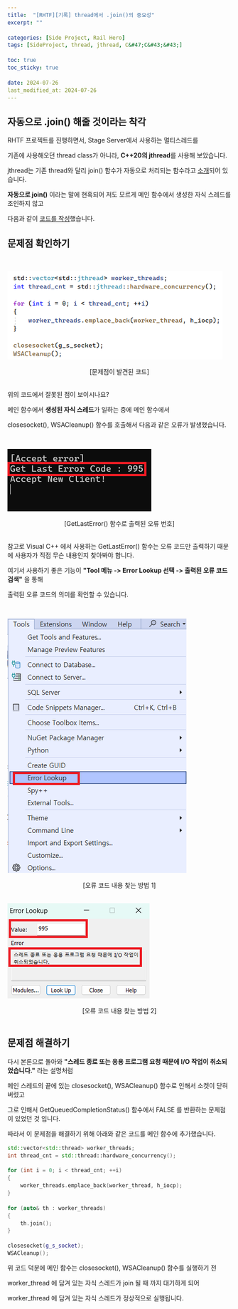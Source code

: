 ```yaml
---
title:  "[RHTF][기록] thread에서 .join()의 중요성"
excerpt: ""

categories: [Side Project, Rail Hero]
tags: [SideProject, thread, jthread, C&#47;C&#43;&#43;]

toc: true
toc_sticky: true
 
date: 2024-07-26
last_modified_at: 2024-07-26
---
```


## 자동으로 .join() 해줄 것이라는 착각

RHTF 프로젝트를 진행하면서, Stage Server에서 사용하는 멀티스레드를  

기존에 사용해오던 thread class가 아니라, **C++20의 jthread**를 사용해 보았습니다.  

jthread는 기존 thread와 달리 join() 함수가 자동으로 처리되는 함수라고 [소개](https://en.cppreference.com/w/cpp/thread/jthread)되어 있습니다.  

**자동으로 join()** 이라는 말에 현혹되어 저도 모르게 메인 함수에서 생성한 자식 스레드를 조인하지 않고  

다음과 같이 [코드를 작성](https://github.com/Mgcllee/RHTF/blob/4afb0acf3e321f8ea296bb7f3c2dd82b58a67e07/RHTF_Server/RHTFStageServer/Main.cpp#L42)했습니다.  

## 문제점 확인하기

<br/>

![Miss_01](/assets/img/side_project_img/RHTF_Miss_01.png)  
<center>[문제점이 발견된 코드]</center>

<br/>

위의 코드에서 잘못된 점이 보이시나요?  

메인 함수에서 **생성된 자식 스레드**가 일하는 중에 메인 함수에서  

closesocket(), WSACleanup() 함수를 호출해서 다음과 같은 오류가 발생했습니다.  

<br/>

![Miss_02](/assets/img/side_project_img/RHTF_Miss_02.png)  
<center>[GetLastError() 함수로 출력된 오류 번호]</center>

<br/>

참고로 Visual C++ 에서 사용하는 GetLastError() 함수는 오류 코드만 출력하기 때문에 사용자가 직접 무슨 내용인지 찾아봐야 합니다.  

여기서 사용하기 좋은 기능이 **"Tool 메뉴 -> Error Lookup 선택 -> 출력된 오류 코드 검색"** 을 통해  

출력된 오류 코드의 의미를 확인할 수 있습니다.  

<br/>

![VC2022_ErrorLookup](/assets/img/side_project_img/RHTF_Miss_03.png)  
<center>[오류 코드 내용 찾는 방법 1]</center>

<br/>


![VC2022_ErrorLookup](/assets/img/side_project_img/RHTF_Miss_04.png)  
<center>[오류 코드 내용 찾는 방법 2]</center>

<br/>

## 문제점 해결하기

다시 본론으로 돌아와 **"스레드 종료 또는 응용 프로그램 요청 때문에 I/O 작업이 취소되었습니다."** 라는 설명처럼  

메인 스레드의 끝에 있는 closesocket(), WSACleanup() 함수로 인해서 소켓이 닫혀버렸고  

그로 인해서 GetQueuedCompletionStatus() 함수에서 FALSE 를 반환하는 문제점이 있었던 것 입니다.  

따라서 이 문제점을 해결하기 위해 아래와 같은 코드를 메인 함수에 추가했습니다.  

```c++
std::vector<std::thread> worker_threads;
int thread_cnt = std::thread::hardware_concurrency();

for (int i = 0; i < thread_cnt; ++i)
{
    worker_threads.emplace_back(worker_thread, h_iocp);
}

for (auto& th : worker_threads)
{
	th.join();
}

closesocket(g_s_socket);
WSACleanup();
```

위 코드 덕분에 메인 함수는 closesocket(), WSACleanup() 함수를 실행하기 전  

worker_thread 에 담겨 있는 자식 스레드가 join 될 때 까지 대기하게 되어  

worker_thread 에 담겨 있는 자식 스레드가 정상적으로 실행됩니다.